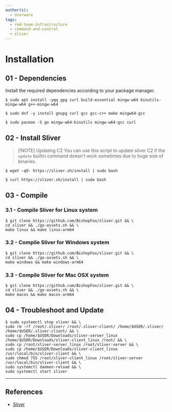 ```yaml
---
author(s):
  - Userware
tags:
  - red-team-infrastructure
  - command-and-control
  - sliver
---
```

# Installation

## 01 - Dependencies

Install the required dependencies according to your package manager.

```
$ sudo apt install -yqq gpg curl build-essential mingw-w64 binutils-mingw-w64 g++-mingw-w64

$ sudo dnf -y install gnupg curl gcc gcc-c++ make mingw64-gcc

$ sudo pacman -S go mingw-w64-binutils mingw-w64-gcc curl
```

## 02 - Install Sliver

> [!NOTE] Updating C2
> You can use this script to update sliver C2 if the `update` builtin command doesn't work sometimes due to huge size of binaries.

```
$ wget -qO- https://sliver.sh/install | sudo bash

$ curl https://sliver.sh/install | sudo bash
```

## 03 - Compile

### 3.1 - Compile Sliver for Linux system

```
$ git clone https://github.com/BishopFox/sliver.git && \
cd sliver && ./go-assets.sh && \
make linux && make linux-arm64
```

### 3.2 - Compile Sliver for Windows system

```
$ git clone https://github.com/BishopFox/sliver.git && \
cd sliver && ./go-assets.sh && \
make windows && make windows-arm64
```

### 3.3 - Compile Sliver for Mac OSX system

```
$ git clone https://github.com/BishopFox/sliver.git && \
cd sliver && ./go-assets.sh && \
make macos && make macos-arm64
```

## 04 - Troubleshoot and Update

```
$ sudo systemctl stop sliver && \
sudo rm -rf /root/.sliver/ /root/.sliver-client/ /home/$USER/.sliver/ /home/$USER/.sliver-client/ && \
sudo cp /home/$USER/Downloads/sliver-server_linux /home/$USER/Downloads/sliver-client_linux /root/ && \
sudo cp /root/sliver-server_linux /root/sliver-server && \
sudo cp /home/$USER/Downloads/sliver-client_linux /usr/local/bin/sliver-client && \
sudo chmod 755 /root/sliver-client_linux /root/sliver-server /usr/local/bin/sliver-client && \
sudo systemctl daemon-reload && \
sudo systemctl start sliver
```

---
## References

- [Sliver](https://github.com/BishopFox/sliver/wiki)